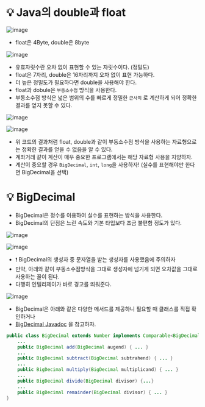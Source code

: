 # 💡 Java의 double과 float
![image](https://github.com/shin-je-woo/effective-java-group-study/assets/39439576/c2372e55-46e8-4dbf-a611-f44194adc85e)
- float은 4Byte, double은 8byte

![image](https://github.com/shin-je-woo/effective-java-group-study/assets/39439576/1cb77fbb-bb0c-4454-8d7e-b6fc7e96e82a)
- 유효자릿수란 오차 없이 표현할 수 있는 자릿수이다. (정밀도)
- float은 7자리, double은 16자리까지 오차 없이 표현 가능하다.
- 더 높은 정밀도가 필요하다면 double을 사용해야 한다.
- float과 dobule은 `부동소수점` 방식을 사용한다.
- 부동소수점 방식은 넓은 범위의 수를 빠르게 정밀한 `근사치` 로 계산하게 되어 정확한 결과를 얻지 못할 수 있다.

![image](https://github.com/shin-je-woo/effective-java-group-study/assets/39439576/b2491401-ba7d-4eb1-b799-70e3b1aa9d45)

![image](https://github.com/shin-je-woo/effective-java-group-study/assets/39439576/ff8e1386-6503-4c55-979b-0ad06b713c78)
- 위 코드의 결과처럼 float, double과 같이 부동소수점 방식을 사용하는 자료형으로는 정확한 결과를 얻을 수 없음을 알 수 있다.
- 계좌거래 같이 계산이 매우 중요한 프로그램에서는 해당 자료형 사용을 지양하자.
- 계산이 중요할 경우 `BigDecimal`, `int`, `long`을 사용하자! (실수를 표현해야만 한다면 BigDecimal을 선택)

# 💡 BigDecimal
- BigDecimal은 정수를 이용하여 실수를 표현하는 방식을 사용한다.
- BigDecimal의 단점은 느린 속도와 기본 타입보다 조금 불편함 정도가 있다.

![image](https://github.com/shin-je-woo/effective-java-group-study/assets/39439576/784bf44b-98e0-4b9b-a533-b8bda9f9b01b)

![image](https://github.com/shin-je-woo/effective-java-group-study/assets/39439576/68344c33-53f0-46c7-b56c-62332fb54b2e)
- ❗ BigDecimal의 생성자 중 문자열을 받는 생성자를 사용했음에 주의하자
- 만약, 아래와 같이 부동소수점방식을 그대로 생성자에 넘기게 되면 오차값을 그대로 사용하는 꼴이 된다.
- 다행히 인텔리제이가 바로 경고를 띄워준다.

![image](https://github.com/shin-je-woo/effective-java-group-study/assets/39439576/14f05108-c9c6-423c-a00f-557f93f1ca7e)

- BigDecimal은 아래와 같은 다양한 메서드를 제공하니 필요할 때 클래스를 직접 확인하거나
- [BigDecimal Javadoc](https://docs.oracle.com/javase/8/docs/api/java/math/BigDecimal.html) 을 참고하자.
```java
public class BigDecimal extends Number implements Comparable<BigDecimal> {
    ...
    public BigDecimal add(BigDecimal augend) { ... }
    ...
    public BigDecimal subtract(BigDecimal subtrahend) { ... }
    ...
    public BigDecimal multiply(BigDecimal multiplicand) { ... }
    ...
    public BigDecimal divide(BigDecimal divisor) {...}
    ...
    public BigDecimal remainder(BigDecimal divisor) { ... }
}
```
